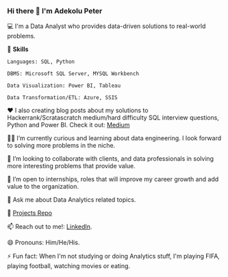### Hi there 👋 I'm Adekolu Peter

💻 I'm a Data Analyst who provides data-driven solutions to real-world problems.

📌 **Skills**

    Languages: SQL, Python
    
    DBMS: Microsoft SQL Server, MYSQL Workbench
    
    Data Visualization: Power BI, Tableau
    
    Data Transformation/ETL: Azure, SSIS

❤️ I also creating blog posts about my solutions to Hackerrank/Scratascratch medium/hard difficulty SQL interview questions, Python and Power BI. 
    Check it out: [Medium](https://medium.com/me/stories/public)

👨‍🏫 I’m currently curious and learning about data engineering. I look forward to solving more problems in the niche.

👯 I’m looking to collaborate with clients, and data professionals in solving more interesting problems that provide value.

👀 I’m open to internships, roles that will improve my career growth and add value to the organization.

💬 Ask me about Data Analytics related topics.

💼 [Projects Repo](https://github.com/Savepeter2?tab=repositories)  

📫 Reach out to me!: [LinkedIn](https://www.linkedin.com/in/peter-adekolu-593a001a1/).

😄 Pronouns: Him/He/His.

⚡ Fun fact: When I'm not studying or doing Analytics stuff, I'm playing FIFA, playing football, watching movies or eating.

